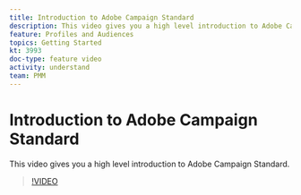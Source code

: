 ```yaml
---
title: Introduction to Adobe Campaign Standard
description: This video gives you a high level introduction to Adobe Campaign Standard.
feature: Profiles and Audiences
topics: Getting Started
kt: 3993
doc-type: feature video
activity: understand
team: PMM
---
```


# Introduction to Adobe Campaign Standard

This video gives you a high level introduction to Adobe Campaign Standard.

>[!VIDEO](https://video.tv.adobe.com/v/27072?quality=12)
